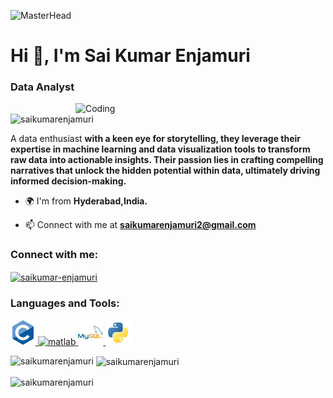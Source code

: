  ![MasterHead](https://i.pinimg.com/originals/79/c6/62/79c6621ebf8e0eb5f4dcec4903c33cd8.jpg)
<h1 align="left">Hi 👋, I'm Sai Kumar Enjamuri</h1>
<h3 align="left">Data Analyst</h3>
<img align="right" alt="Coding" width="400" src="https://imarticus.org/blog/wp-content/uploads/2020/09/rt.gif">

<p align="left"> <img src="https://komarev.com/ghpvc/?username=saikumarenjamuri&label=Profile%20views&color=0e75b6&style=flat" alt="saikumarenjamuri" /> </p>

A data enthusiast **with a keen eye for storytelling, they leverage their expertise in machine learning and data visualization tools to transform raw data into actionable insights. Their passion lies in crafting compelling narratives that unlock the hidden potential within data, ultimately driving informed decision-making.**

- 🌍 I'm from **Hyderabad,India.**

- 📫 Connect with me at **saikumarenjamuri2@gmail.com**

<h3 align="left">Connect with me:</h3>
<p align="left">
<a href="https://linkedin.com/in/saikumar-enjamuri" target="blank"><img align="center" src="https://raw.githubusercontent.com/rahuldkjain/github-profile-readme-generator/master/src/images/icons/Social/linked-in-alt.svg" alt="saikumar-enjamuri" height="30" width="40" /></a>
</p>

<h3 align="left">Languages and Tools:</h3>
<p align="left"> <a href="https://www.cprogramming.com/" target="_blank" rel="noreferrer"> <img src="https://raw.githubusercontent.com/devicons/devicon/master/icons/c/c-original.svg" alt="c" width="40" height="40"/> </a> <a href="https://www.mathworks.com/" target="_blank" rel="noreferrer"> <img src="https://upload.wikimedia.org/wikipedia/commons/2/21/Matlab_Logo.png" alt="matlab" width="40" height="40"/> </a> <a href="https://www.mysql.com/" target="_blank" rel="noreferrer"> <img src="https://raw.githubusercontent.com/devicons/devicon/master/icons/mysql/mysql-original-wordmark.svg" alt="mysql" width="40" height="40"/> </a> <a href="https://www.python.org" target="_blank" rel="noreferrer"> <img src="https://raw.githubusercontent.com/devicons/devicon/master/icons/python/python-original.svg" alt="python" width="40" height="40"/> </a> </p>

<p><img align="left" src="https://github-readme-stats.vercel.app/api/top-langs?username=saikumarenjamuri&show_icons=true&locale=en&layout=compact" alt="saikumarenjamuri" /></p>

<p>&nbsp;<img align="center" src="https://github-readme-stats.vercel.app/api?username=saikumarenjamuri&show_icons=true&locale=en" alt="saikumarenjamuri" /></p>

<p><img align="center" src="https://github-readme-streak-stats.herokuapp.com/?user=saikumarenjamuri&" alt="saikumarenjamuri" /></p>

